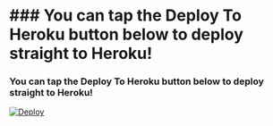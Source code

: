 # ### You can tap the Deploy To Heroku button below to deploy straight to Heroku!
### You can tap the Deploy To Heroku button below to deploy straight to Heroku!
[![Deploy](https://www.herokucdn.com/deploy/button.svg)](https://heroku.com/deploy)
